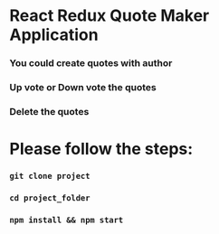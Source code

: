 # React Redux Quote Maker Application
### You could create quotes with author
### Up vote or Down vote the quotes
### Delete the quotes


# Please follow the steps: 
### `git clone project ` 
### `cd project_folder` 
### `npm install && npm start` 
